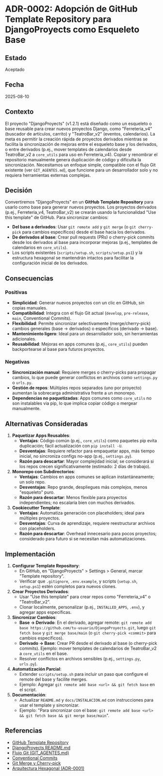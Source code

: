 # ADR-0002: Adopción de GitHub Template Repository para DjangoProyects como Esqueleto Base

## Estado
Aceptado

## Fecha
2025-08-10

## Contexto
El proyecto "DjangoProyects" (v1.2.1) está diseñado como un esqueleto o base reusable para crear nuevos proyectos Django, como "Ferreteria_v4" (buscador de artículos, carrito) y "TeatroBar_v2" (eventos, calendarios). La meta es permitir la creación rápida de proyectos derivados mientras se facilita la sincronización de mejoras entre el esqueleto base y los derivados, o entre derivados (p.ej., mover templates de calendarios desde TeatroBar_v2 a `core_utils` para uso en Ferreteria_v4). Copiar y renombrar el repositorio manualmente genera duplicación de código y dificulta la sincronización. Necesitamos un enfoque simple, compatible con el flujo Git existente (ver `GIT_AGENTES.md`), que funcione para un desarrollador solo y no requiera herramientas externas complejas.

## Decisión
Convertiremos "DjangoProyects" en un **GitHub Template Repository** para usarlo como base para generar nuevos proyectos. Los proyectos derivados (p.ej., Ferreteria_v4, TeatroBar_v2) se crearán usando la funcionalidad "Use this template" de GitHub. Para sincronizar cambios:
- **Del base a derivados**: Usar `git remote add` y `git merge` (o `git cherry-pick` para cambios específicos) desde el base hacia los derivados.
- **De derivados al base**: Crear pull requests (PRs) o cherry-pick commits desde los derivados al base para incorporar mejoras (p.ej., templates de calendarios en `core_utils`).
- Los scripts existentes (`scripts/setup.sh`, `scripts/setup.ps1`) y la estructura hexagonal se mantendrán intactos para facilitar la configuración inicial de los derivados.

## Consecuencias
### Positivas
- **Simplicidad**: Generar nuevos proyectos con un clic en GitHub, sin copias manuales.
- **Compatibilidad**: Integra con el flujo Git actual (`develop`, `pre-release`, `main`, Conventional Commits).
- **Flexibilidad**: Permite sincronizar selectivamente (merge/cherry-pick) cambios generales (base → derivados) o específicos (derivado → base).
- **Mantenimiento ligero**: Ideal para un desarrollador solo, sin herramientas adicionales.
- **Reusabilidad**: Mejoras en apps comunes (p.ej., `core_utils`) pueden backportearse al base para futuros proyectos.

### Negativas
- **Sincronización manual**: Requiere merges o cherry-picks para propagar cambios, lo que puede generar conflictos en archivos como `settings.py` o `urls.py`.
- **Gestión de repos**: Múltiples repos separados (uno por proyecto) aumentan la sobrecarga administrativa frente a un monorepo.
- **Dependencias no paquetizadas**: Apps comunes como `core_utils` no son instalables via pip, lo que implica copiar código o mergear manualmente.

## Alternativas Consideradas
1. **Paquetizar Apps Reusables**:
   - **Ventajas**: Código común (p.ej., `core_utils`) como paquetes pip evita duplicación; fácil actualización con `pip install -U`.
   - **Desventajas**: Requiere refactor para empaquetar apps, más tiempo inicial, no sincroniza configs no-app (p.ej., `settings.py`).
   - **Razón para descartar**: Mayor complejidad inicial; se considerará si los repos crecen significativamente (estimado: 2 días de trabajo).
2. **Monorepo con Subdirectorios**:
   - **Ventajas**: Cambios en apps comunes se aplican instantáneamente; un solo repo.
   - **Desventajas**: Repo grande, despliegues más complejos, menos "esqueleto" puro.
   - **Razón para descartar**: Menos flexible para proyectos independientes; no escalaría bien con muchos derivados.
3. **Cookiecutter Template**:
   - **Ventajas**: Automatiza generación con placeholders; ideal para múltiples proyectos.
   - **Desventajas**: Curva de aprendizaje, requiere reestructurar archivos con placeholders.
   - **Razón para descartar**: Overhead innecesario para pocos proyectos; considerado para futuro si se necesitan más automatizaciones.

## Implementación
1. **Configurar Template Repository**:
   - En GitHub, en "DjangoProyects" > Settings > General, marcar "Template repository".
   - Verificar que `.gitignore`, `.env.example`, y scripts (`setup.sh`, `setup.ps1`) estén completos para nuevos clones.
2. **Crear Proyectos Derivados**:
   - Usar "Use this template" para crear repos como "Ferreteria_v4" o "TeatroBar_v2".
   - Clonar localmente, personalizar (p.ej., `INSTALLED_APPS`, `.env`), y agregar apps específicas.
3. **Sincronizar Cambios**:
   - **Base → Derivado**: En el derivado, agregar remote: `git remote add base https://github.com/tu-usuario/DjangoProyects.git`, luego `git fetch base` y `git merge base/main` (o `git cherry-pick <commit>` para cambios específicos).
   - **Derivado → Base**: Crear PR desde el derivado al base (o cherry-pick commits). Ejemplo: mover templates de calendarios de TeatroBar_v2 a `core_utils` en el base.
   - Resolver conflictos en archivos sensibles (p.ej., `settings.py`, `urls.py`).
4. **Automatización Parcial**:
   - Extender `scripts/setup.sh` para incluir un paso que configure el remote del base y facilite merges.
   - Ejemplo: Agregar `git remote add base <url> && git fetch base` en el script.
5. **Documentación**:
   - Actualizar `README.md` y `docs/INSTALACION.md` con instrucciones para usar el template y sincronizar.
   - Ejemplo: "Para sincronizar con el base: `git remote add base <url> && git fetch base && git merge base/main`".

## Referencias
- [GitHub Template Repository](https://docs.github.com/en/repositories/creating-and-managing-repositories/creating-a-template-repository)
- [DjangoProyects README.md](README.md)
- [Flujo Git (GIT_AGENTES.md)](docs/GIT_AGENTES.md)
- [Conventional Commits](https://www.conventionalcommits.org/)
- [Git Merge y Cherry-pick](https://git-scm.com/docs/git-merge)
- [Arquitectura Hexagonal (ADR-0001)](docs/adr/0001-adopcion-arquitectura-hexagonal.md)